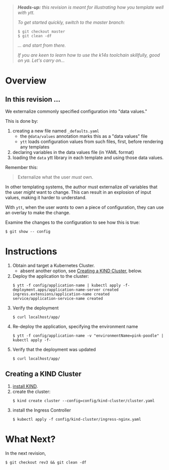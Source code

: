 > _**Heads-up:** this revision is meant for illustrating how you template well with ytt._
> 
> _To get started quickly, switch to the master branch:_
> 
> ```console
> $ git checkout master
> $ git clean -df
> ```
> _... and start from there._
>
> _If you are keen to learn how to use the k14s toolchain skillfully, good on ya. Let's carry on..._

# Overview

## In this revision ...

We externalize commonly specified configuration into "data values."

This is done by:
1. creating a new file named `_defaults.yaml`
   - the `@data/values` annotation marks this as a "data values" file
   - `ytt` loads configuration values from such files, first, before rendering any templates
2. declaring variables in the data values file (in YAML format)
3. loading the `data` ytt library in each template and using those data values.

Remember this:

> Externalize what the user _must_ own.

In other templating systems, the author must externalize _all_ variables that the user _might_ want to change.
This can result in an explosion of input values, making it harder to understand.

With `ytt`, when the user _wants_ to own a piece of configuration, they can use an overlay to make the change.

Examine the changes to the configuration to see how this is true:

```console
$ git show -- config
```


# Instructions

1. Obtain and target a Kubernetes Cluster.
   - absent another option, see [Creating a KIND Cluster](#creating-a-kind-cluster), below.
2. Deploy the application to the cluster:
   ```console
   $ ytt -f config/application-name | kubectl apply -f-
   deployment.apps/application-name-server created
   ingress.extensions/application-name created
   service/application-service-name created
   ```
3. Verify the deployment
   ```console
   $ curl localhost/app/
   ``` 
4. Re-deploy the application, specifying the environment name
   ```console
   $ ytt -f config/application-name -v "environmentName=pink-poodle" | kubectl apply -f-
   ```
5. Verify that the deployment was updated
   ```console
   $ curl localhost/app/
   ``` 

## Creating a KIND Cluster

1. [install KIND](https://kind.sigs.k8s.io/docs/user/quick-start/#installation).
2. create the cluster:
    ```console
    $ kind create cluster --config=config/kind-cluster/cluster.yaml
    ```
3. install the Ingress Controller
    ```console
    $ kubectl apply -f config/kind-cluster/ingress-nginx.yaml
    ```

# What Next?

In the next revision, 

```console
$ git checkout rev3 && git clean -df
```
